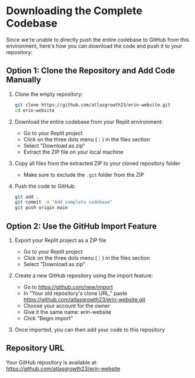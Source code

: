# Downloading the Complete Codebase

Since we're unable to directly push the entire codebase to GitHub from this environment, here's how you can download the code and push it to your repository:

## Option 1: Clone the Repository and Add Code Manually

1. Clone the empty repository:
   ```bash
   git clone https://github.com/atlasgrowth23/erin-website.git
   cd erin-website
   ```

2. Download the entire codebase from your Replit environment:
   - Go to your Replit project
   - Click on the three dots menu (⋮) in the files section
   - Select "Download as zip"
   - Extract the ZIP file on your local machine

3. Copy all files from the extracted ZIP to your cloned repository folder
   - Make sure to exclude the `.git` folder from the ZIP

4. Push the code to GitHub:
   ```bash
   git add .
   git commit -m "Add complete codebase"
   git push origin main
   ```

## Option 2: Use the GitHub Import Feature

1. Export your Replit project as a ZIP file
   - Go to your Replit project
   - Click on the three dots menu (⋮) in the files section
   - Select "Download as zip"

2. Create a new GitHub repository using the import feature:
   - Go to https://github.com/new/import
   - In "Your old repository's clone URL," paste https://github.com/atlasgrowth23/erin-website.git
   - Choose your account for the owner
   - Give it the same name: erin-website
   - Click "Begin import"

3. Once imported, you can then add your code to this repository

## Repository URL

Your GitHub repository is available at:
https://github.com/atlasgrowth23/erin-website
